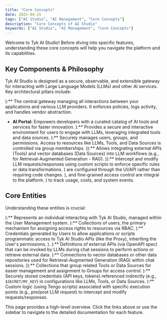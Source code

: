 ```yaml
---
title: "Core Concepts"
date: 2025-04-25
tags: ["AI Studio", "AI Management", "Core Concepts"]
description: "Core Concepts of AI Studio"
keywords: ["AI Studio", "AI Management", "Core Concepts"]
---
```


Welcome to Tyk AI Studio! Before diving into specific features, understanding these core concepts will help you navigate the platform and its capabilities.

## Key Components & Philosophy

Tyk AI Studio is designed as a secure, observable, and extensible gateway for interacting with Large Language Models (LLMs) and other AI services. Key architectural pillars include:

):** The central gateway managing all interactions between your applications and various LLM providers. It enforces policies, logs activity, and handles vendor abstraction.
*   **AI Portal:** Empowers developers with a curated catalog of AI tools and services for faster innovation.
):** Provides a secure and interactive environment for users to engage with LLMs, leveraging integrated tools and data sources.
):** Securely manages users, groups, and permissions. Access to resources like LLMs, Tools, and Data Sources is controlled via group memberships.
)):** Allows integrating external APIs (Tools) and vector databases (Data Sources) into LLM workflows (e.g., for Retrieval-Augmented Generation - RAG).
)):** Intercept and modify LLM requests/responses using custom scripts to enforce specific rules or data transformations.
) are configured through the UI/API rather than requiring code changes.
), and fine-grained access control are integral to the platform.
) to track usage, costs, and system events.

## Core Entities

Understanding these entities is crucial:

):** Represents an individual interacting with Tyk AI Studio, managed within the User Management system.
):** Collections of users, the primary mechanism for assigning access rights to resources via RBAC.
):** Credentials generated by Users to allow applications or scripts programmatic access to Tyk AI Studio APIs (like the Proxy), inheriting the User's permissions.
).
):** Definitions of external APIs (via OpenAPI spec) that can be invoked by LLMs during chat sessions to perform actions or retrieve external data.
):** Connections to vector databases or other data repositories used for Retrieval-Augmented Generation (RAG) within chat sessions.
)):** Collections that group related Tools or Data Sources for easier management and assignment to Groups for access control.
):** Securely stored credentials (API keys, tokens) referenced indirectly (e.g., `$SECRET/MY_KEY`) in configurations like LLMs, Tools, or Data Sources.
):** Custom logic (using Tengo scripts) associated with specific execution points (e.g., pre/post LLM request) to intercept and modify requests/responses.

This page provides a high-level overview. Click the links above or use the sidebar to navigate to the detailed documentation for each feature.
